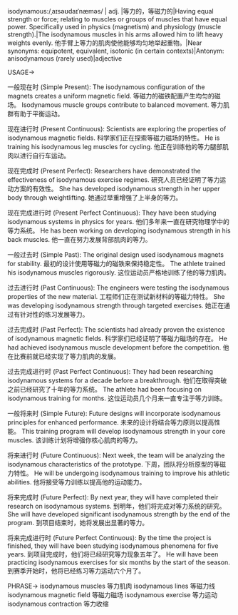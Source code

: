 isodynamous:/ˌaɪsəʊdaɪˈnæməs/
| adj. |等力的，等磁力的|Having equal strength or force; relating to muscles or groups of muscles that have equal power.  Specifically used in physics (magnetism) and physiology (muscle strength).|The isodynamous muscles in his arms allowed him to lift heavy weights evenly. 他手臂上等力的肌肉使他能够均匀地举起重物。|Near synonyms: equipotent, equivalent,  isotonic (in certain contexts)|Antonym:  anisodynamous (rarely used)|adjective


USAGE->

一般现在时 (Simple Present):
The isodynamous configuration of the magnets creates a uniform magnetic field.  等磁力的磁铁配置产生均匀的磁场。
Isodynamous muscle groups contribute to balanced movement. 等力肌群有助于平衡运动。


现在进行时 (Present Continuous):
Scientists are exploring the properties of isodynamous magnetic fields. 科学家们正在探索等磁力磁场的特性。
He is training his isodynamous leg muscles for cycling. 他正在训练他的等力腿部肌肉以进行自行车运动。


现在完成时 (Present Perfect):
Researchers have demonstrated the effectiveness of isodynamous exercise regimes. 研究人员已经证明了等力运动方案的有效性。
She has developed isodynamous strength in her upper body through weightlifting. 她通过举重增强了上半身的等力。


现在完成进行时 (Present Perfect Continuous):
They have been studying isodynamous systems in physics for years. 他们多年来一直在研究物理学中的等力系统。
He has been working on developing isodynamous strength in his back muscles. 他一直在努力发展背部肌肉的等力。


一般过去时 (Simple Past):
The original design used isodynamous magnets for stability. 最初的设计使用等磁力的磁铁来保持稳定性。
The athlete trained his isodynamous muscles rigorously.  这位运动员严格地训练了他的等力肌肉。


过去进行时 (Past Continuous):
The engineers were testing the isodynamous properties of the new material. 工程师们正在测试新材料的等磁力特性。
She was developing isodynamous strength through targeted exercises. 她正在通过有针对性的练习发展等力。


过去完成时 (Past Perfect):
The scientists had already proven the existence of isodynamous magnetic fields. 科学家们已经证明了等磁力磁场的存在。
He had achieved isodynamous muscle development before the competition. 他在比赛前就已经实现了等力肌肉的发展。


过去完成进行时 (Past Perfect Continuous):
They had been researching isodynamous systems for a decade before a breakthrough. 他们在取得突破之前已经研究了十年的等力系统。
The athlete had been focusing on isodynamous training for months.  这位运动员几个月来一直专注于等力训练。


一般将来时 (Simple Future):
Future designs will incorporate isodynamous principles for enhanced performance. 未来的设计将结合等力原则以提高性能。
This training program will develop isodynamous strength in your core muscles. 该训练计划将增强你核心肌肉的等力。


将来进行时 (Future Continuous):
Next week, the team will be analyzing the isodynamous characteristics of the prototype. 下周，团队将分析原型的等磁力特性。
He will be undergoing isodynamous training to improve his athletic abilities. 他将接受等力训练以提高他的运动能力。


将来完成时 (Future Perfect):
By next year, they will have completed their research on isodynamous systems. 到明年，他们将完成对等力系统的研究。
She will have developed significant isodynamous strength by the end of the program. 到项目结束时，她将发展出显著的等力。


将来完成进行时 (Future Perfect Continuous):
By the time the project is finished, they will have been studying isodynamous phenomena for five years. 到项目完成时，他们将已经研究等力现象五年了。
He will have been practicing isodynamous exercises for six months by the start of the season. 到赛季开始时，他将已经练习等力运动六个月了。


PHRASE->
isodynamous muscles 等力肌肉
isodynamous lines 等磁力线
isodynamous magnetic field 等磁力磁场
isodynamous exercise 等力运动
isodynamous contraction 等力收缩
